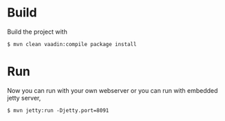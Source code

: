 # Build

Build the project with
    
    $ mvn clean vaadin:compile package install

# Run

Now you can run with your own webserver or you can run with embedded jetty server,

    $ mvn jetty:run -Djetty.port=8091
